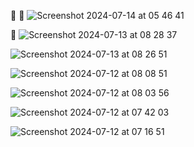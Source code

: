 📸 🤣 ![Screenshot 2024-07-14 at 05 46 41](https://github.com/user-attachments/assets/cf75025a-8e92-406f-ad0e-072893c03726)

🎉 ![Screenshot 2024-07-13 at 08 28 37](https://github.com/user-attachments/assets/4bd5cc94-4652-4644-b980-ed0aebbc3bf0)

![Screenshot 2024-07-13 at 08 26 51](https://github.com/user-attachments/assets/7895925f-ed88-49fb-9c44-e6b3ec251d86)

![Screenshot 2024-07-12 at 08 08 51](https://github.com/user-attachments/assets/8ffeb54c-d849-4a7a-9c26-f5b0f67ff550)

![Screenshot 2024-07-12 at 08 03 56](https://github.com/user-attachments/assets/b487fb24-63d4-4872-9098-6c653c149099)

![Screenshot 2024-07-12 at 07 42 03](https://github.com/user-attachments/assets/e239e3d9-e1be-4b18-8818-826d397f5830)

![Screenshot 2024-07-12 at 07 16 51](https://github.com/user-attachments/assets/35cb1544-9fed-4a36-a019-231590693c91)
